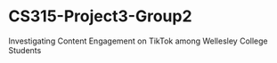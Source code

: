 # CS315-Project3-Group2
Investigating Content Engagement on  TikTok among Wellesley College Students
